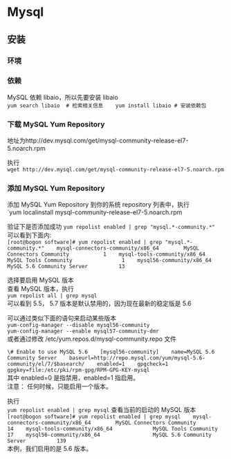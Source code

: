 # Mysql

## 安装
### 环境

### 依赖
MySQL 依赖 libaio，所以先要安装 libaio   
`yum search libaio  # 检索相关信息   
yum install libaio # 安装依赖包`   

### 下载 MySQL Yum Repository
地址为http://dev.mysql.com/get/mysql-community-release-el7-5.noarch.rpm

执行   
`wget http://dev.mysql.com/get/mysql-community-release-el7-5.noarch.rpm`

### 添加 MySQL Yum Repository
添加 MySQL Yum Repository 到你的系统 repository 列表中，执行   
`yum localinstall mysql-community-release-el7-5.noarch.rpm

验证下是否添加成功
`yum repolist enabled | grep "mysql.*-community.*"`   
可以看到下面内:   
`[root@bogon software]# yum repolist enabled | grep "mysql.*-community.*"   
mysql-connectors-community/x86_64        MySQL Connectors Community           1   
mysql-tools-community/x86_64             MySQL Tools Community                1   
mysql56-community/x86_64                 MySQL 5.6 Community Server          13`

选择要启用 MySQL 版本   
查看 MySQL 版本，执行   
`yum repolist all | grep mysql`   
可以看到 5.5， 5.7 版本是默认禁用的，因为现在最新的稳定版是 5.6

可以通过类似下面的语句来启动某些版本   
`yum-config-manager --disable mysql56-community`   
`yum-config-manager --enable mysql57-community-dmr`   
或者通过修改 /etc/yum.repos.d/mysql-community.repo 文件

``\# Enable to use MySQL 5.6   
[mysql56-community]   
name=MySQL 5.6 Community Server   
baseurl=http://repo.mysql.com/yum/mysql-5.6-community/el/7/$basearch/   
enabled=1   
gpgcheck=1   
gpgkey=file:/etc/pki/rpm-gpg/RPM-GPG-KEY-mysql``   
其中 enabled=0 是指禁用，enabled=1 指启用。   
注意： 任何时候，只能启用一个版本。

执行   
`yum repolist enabled | grep mysql`
查看当前的启动的 MySQL 版本   
`[root@bogon software]# yum repolist enabled | grep mysql   
mysql-connectors-community/x86_64        MySQL Connectors Community           14   
mysql-tools-community/x86_64             MySQL Tools Community                17   
mysql56-community/x86_64                 MySQL 5.6 Community Server          139`   
本例，我们启用的是 5.6 版本。
